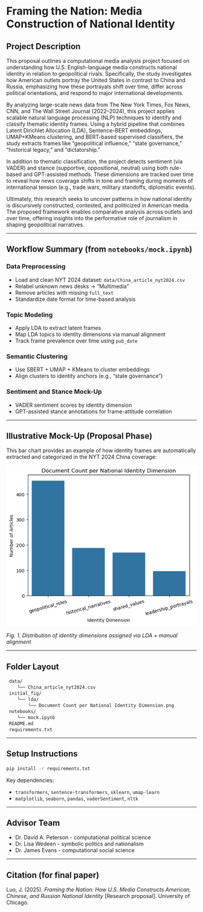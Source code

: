 
#  Framing the Nation: Media Construction of National Identity

##  Project Description

This proposal outlines a computational media analysis project focused on understanding how U.S. English-language media constructs national identity in relation to geopolitical rivals. Specifically, the study investigates how American outlets portray the United States in contrast to China and Russia, emphasizing how these portrayals shift over time, differ across political orientations, and respond to major international developments.

By analyzing large-scale news data from The New York Times, Fox News, CNN, and The Wall Street Journal (2022–2024), this project applies scalable natural language processing (NLP) techniques to identify and classify thematic identity frames. Using a hybrid pipeline that combines Latent Dirichlet Allocation (LDA), Sentence-BERT embeddings, UMAP+KMeans clustering, and BERT-based supervised classifiers, the study extracts frames like “geopolitical influence,” “state governance,” “historical legacy,” and “dictatorship.”

In addition to thematic classification, the project detects sentiment (via VADER) and stance (supportive, oppositional, neutral) using both rule-based and GPT-assisted methods. These dimensions are tracked over time to reveal how news coverage shifts in tone and framing during moments of international tension (e.g., trade wars, military standoffs, diplomatic events).

Ultimately, this research seeks to uncover patterns in how national identity is discursively constructed, contested, and politicized in American media. The proposed framework enables comparative analysis across outlets and over time, offering insights into the performative role of journalism in shaping geopolitical narratives.

---

##  Workflow Summary (from `notebooks/mock.ipynb`)

###  Data Preprocessing
- Load and clean NYT 2024 dataset: `data/China_article_nyt2024.csv`
- Relabel unknown news desks → “Multimedia”
- Remove articles with missing `full_text`
- Standardize date format for time-based analysis

###  Topic Modeling
- Apply LDA to extract latent frames
- Map LDA topics to identity dimensions via manual alignment
- Track frame prevalence over time using `pub_date`

###  Semantic Clustering
- Use SBERT + UMAP + KMeans to cluster embeddings
- Align clusters to identity anchors (e.g., “state governance”)

###  Sentiment and Stance Mock-Up
- VADER sentiment scores by identity dimension
- GPT-assisted stance annotations for frame-attitude correlation

---

##  Illustrative Mock-Up (Proposal Phase)

This bar chart provides an example of how identity frames are automatically extracted and categorized in the NYT 2024 China coverage:

![Document Count](initial_fig/lda/Document%20Count%20per%20National%20Identity%20Dimension.png)

*Fig. 1. Distribution of identity dimensions assigned via LDA + manual alignment*

---

##  Folder Layout

```
 data/
    └── China_article_nyt2024.csv
 initial_fig/
    └── lda/
        └── Document Count per National Identity Dimension.png
 notebooks/
    └── mock.ipynb
 README.md
 requirements.txt
```

---

##  Setup Instructions

```bash
pip install -r requirements.txt
```

Key dependencies:
- `transformers`, `sentence-transformers`, `sklearn`, `umap-learn`
- `matplotlib`, `seaborn`, `pandas`, `vaderSentiment`, `nltk`

---

##  Advisor Team

- Dr. David A. Peterson - computational political science
- Dr. Lisa Wedeen - symbolic politics and nationalism
- Dr. James Evans - computational social science

---

##  Citation (for final paper)

Luo, J. (2025). *Framing the Nation: How U.S. Media Constructs American, Chinese, and Russian National Identity* [Research proposal]. University of Chicago.
